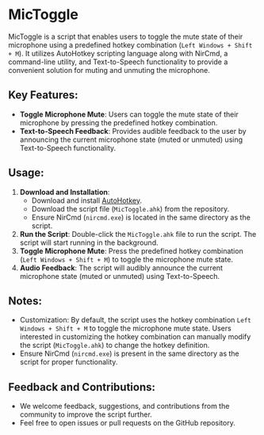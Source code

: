 # MicToggle

MicToggle is a script that enables users to toggle the mute state of their microphone using a predefined hotkey combination (`Left Windows + Shift + M`). It utilizes AutoHotkey scripting language along with NirCmd, a command-line utility, and Text-to-Speech functionality to provide a convenient solution for muting and unmuting the microphone.

## Key Features:
- **Toggle Microphone Mute**: Users can toggle the mute state of their microphone by pressing the predefined hotkey combination.
- **Text-to-Speech Feedback**: Provides audible feedback to the user by announcing the current microphone state (muted or unmuted) using Text-to-Speech functionality.

## Usage:
1. **Download and Installation**:
   - Download and install [AutoHotkey](https://www.autohotkey.com/).
   - Download the script file (`MicToggle.ahk`) from the repository.
   - Ensure NirCmd (`nircmd.exe`) is located in the same directory as the script.
2. **Run the Script**: Double-click the `MicToggle.ahk` file to run the script. The script will start running in the background.
3. **Toggle Microphone Mute**: Press the predefined hotkey combination (`Left Windows + Shift + M`) to toggle the microphone mute state.
4. **Audio Feedback**: The script will audibly announce the current microphone state (muted or unmuted) using Text-to-Speech.

## Notes:
- Customization: By default, the script uses the hotkey combination `Left Windows + Shift + M` to toggle the microphone mute state. Users interested in customizing the hotkey combination can manually modify the script (`MicToggle.ahk`) to change the hotkey definition.
- Ensure NirCmd (`nircmd.exe`) is present in the same directory as the script for proper functionality.

## Feedback and Contributions:
- We welcome feedback, suggestions, and contributions from the community to improve the script further.
- Feel free to open issues or pull requests on the GitHub repository.
